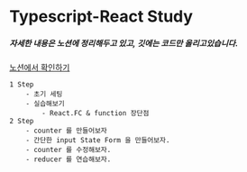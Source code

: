 # Typescript-React Study

##### 자세한 내용은 노션에 정리해두고 있고, 깃에는 코드만 올리고있습니다.

[노션에서 확인하기](https://www.notion.so/Javascript-b783c214a3ad468a9e57b2d94ff4520b)

```
1 Step
    - 초기 세팅
    - 실습해보기
        - React.FC & function 장단점
2 Step
    - counter 를 만들어보자
    - 간단한 input State Form 을 만들어보자.
    - counter 를 수정해보자.
    - reducer 를 연습해보자.
```
